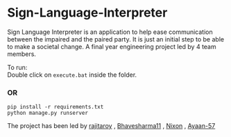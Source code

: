 # Sign-Language-Interpreter
Sign Language Interpreter is an application to help ease communication between the impaired and the paired party. It is just an initial step to be able to make a societal change. A final year engineering project led by 4 team members.  

To run:  
Double click on `execute.bat` inside the folder. 

### OR  

`pip install -r requirements.txt`  
`python manage.py runserver`  

The project has been led by [rajitaroy](https://github.com/rajitaroy) , [Bhavesharma11](https://github.com/Bhavesharma11) , [Nixon](https://github.com/fizznix) , [Ayaan-57](https://github.com/Ayaan-57)  

